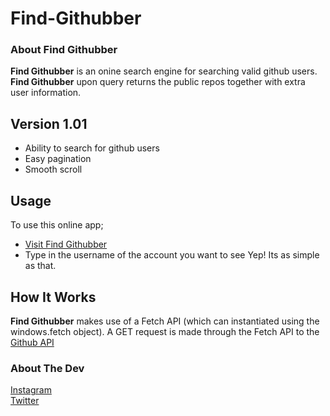 # Find-Githubber
### About Find Githubber
**Find Githubber** is an onine search engine for searching valid github users. **Find Githubber** upon query returns the public repos together with extra user information.
<br>

## Version 1.01
- Ability to search for github users
- Easy pagination
- Smooth scroll

## Usage
To use this online app;
- [Visit Find Githubber](https://hendrixgotcodes.github.io/Find-Githubber/)
- Type in the username of the account you want to see
Yep! Its as simple as that. 

## How It Works
**Find Githubber** makes use of a Fetch API (which can instantiated using the windows.fetch object).
A GET request is made through the Fetch API to the [Github API](https://docs.github.com/en/rest/)

### About The Dev
[Instagram](https://www.instagram.com/nolimith3ndrix)
<br>
[Twitter](https://www.twitter.com/nolimith3ndrix)

